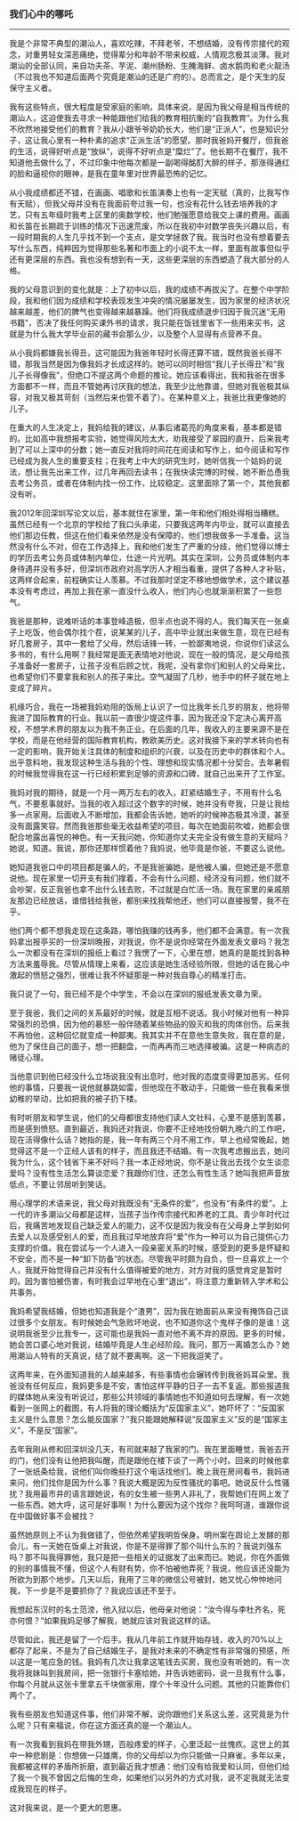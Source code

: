 <h3>我们心中的哪吒</h3>
<hr>

我是个非常不典型的潮汕人，喜欢吃辣，不拜老爷，不想结婚，没有传宗接代的观念，对重男轻女深恶痛绝，觉得辈分和年龄不带来权威，人情观念极其淡薄。我对潮汕的全部认同，来自功夫茶、芋泥、潮州肠粉、生腌海鲜、卤水鹅肉和老火靓汤（不过我也不知道后面两个究竟是潮汕的还是广府的）。总而言之，是个天生的反保守主义者。

我有这些特点，很大程度是受家庭的影响，具体来说，是因为我父母是相当传统的潮汕人，这迫使我去寻求一种能跟他们给我的教育相抗衡的“自我教育”。为什么我不欣然地接受他们的教育？我从小跟爷爷奶奶长大，他们是“正派人”，也是知识分子，这让我心里有一种朴素的追求“正派生活”的愿望。那时我爸妈开餐厅，但我爸的生活，说得好听点是“放纵”，说得不好听点是“糜烂”了。他长期不在餐厅，我不知道他去做什么了，不过印象中他每次都是一副喝得酩酊大醉的样子，那涨得通红的脸和逼视你的眼神，是我在童年里对世界最恐怖的记忆。

从小我成绩都还不错，在画画、唱歌和长笛演奏上也有一定天赋（真的，比我写作有天赋），但我父母并没有在我面前夸过我一句，也没有花什么钱去培养我的才艺，只有五年级时我考上区里的奥数学校，他们勉强愿意给我交上课的费用。画画和长笛在长期疏于训练的情况下迅速荒废，所以在我初中对数学丧失兴趣以后，有一段时期我的人生几乎找不到一个支点，是文学拯救了我。我当时也没有想着要去写什么东西，纯粹因为觉得那些名著和市面上的小说不太一样，里面有故事但似乎还有更深层的东西。我也没有想到有一天，这些更深层的东西塑造了我大部分的人格。

我的父母意识到的变化就是：上了初中以后，我的成绩不再拔尖了。在整个中学阶段，我和他们因为成绩和学校表现发生冲突的情况屡屡发生，因为家里的经济状况越来越差，他们的脾气也变得越来越暴躁。他们将我成绩退步归因于我沉迷“无用书籍”，否决了我任何购买课外书的请求，我只能在饭钱里省下一些用来买书，这就是为什么我大学毕业前的藏书会那么少，以及整个人显得有点营养不良。

从小我妈都嫌我长得丑，这可能因为我爸年轻时长得还算不错，既然我爸长得不错，那我当然是因为像我妈才长成这样的。她可以同时相信“我儿子长得丑”和“我儿子长得像我”，但绝口不提这两个命题的推论。她应该看得出，我和我爸在很多方面都不一样，而且不管她再讨厌我的想法，我至少比他靠谱，但她对我爸极其纵容，对我又极其苛刻（当然后来也管不着了）。在某种意义上，我爸比我更像她的儿子。

在重大的人生决定上，我妈给我的建议，从事后诸葛亮的角度来看，基本都是错的。比如高中我想报考实验，她觉得风险太大，劝我接受了翠园的直升，后来我考到了可以上深中的分数；她一直反对我将时间花在阅读和写作上，如今阅读和写作已经成为我人生的重要支柱；在我考上中大的研究生时，她听信我一个姑妈的说法，想让我先出来工作，过几年再回去读书；在我快读完博的时候，她不断怂恿我去考公务员，或者在体制内找一份工作，比较稳定。这里面除了第一个，其他我都没有听。

我2012年回深圳写论文以后，基本就住在家里，第一年和他们相处得相当糟糕。虽然已经有一个北京的学校给了我口头承诺，只要我这两年内毕业，就可以直接去他们那边任教，但这在他们看来依然是没有保障的，他们想我做多一手准备。这当然没有什么不对，但在工作选择上，我和他们发生了严重的分歧，他们觉得以博士的学历去考公务员或体制内单位，仕途一片光明。其实在深圳，公务员或体制内本身待遇并没有多好，但深圳市政府对高学历人才相当看重，提供了各种人才补贴，这两样合起来，前程确实让人羡慕。不过我那时坚定不移地想做学术，这个建议基本没有考虑过，再加上我在家一直没什么收入，他们内心也就渐渐积累了一些怨气。

我爸是那种，说难听话的本事登峰造极，但半点也说不得的人。我们每天在一张桌子上吃饭，他会偶尔找个茬，说某某的儿子，高中毕业就出来做生意，现在已经有好几套房子，其中一套给了父母，然后话锋一转，一脸鄙夷地说，你说你们读这么多书的，有什么用啊？我经常是面无表情地对他说，现在一般的情况，是父母给孩子准备好一套房子，让孩子没有后顾之忧，我呢，没有拿你们和别人的父母来比，也希望你们不要拿我和别人的孩子来比。空气凝固了几秒，他手中的杯子就在地上变成了碎片。

机缘巧合，我在一场被我妈劝阻的饭局上认识了一位比我年长几岁的朋友，他将带我进了国际教育的行业。我以前一直很少提这件事，因为我还没下定决心离开高校，不想学术界的朋友以为我不务正业。在后面的几年，我收入的主要来源不是在学校，而是在他经营的国际教育机构，教欧美历史。这对我接下来的学术转向也有一定的影响，我开始关注具体的制度和组织的兴衰，以及在历史中的群体和个人。出乎意料地，我发现这种生活与我的个性、理想和现实情况都十分契合。去年暑假的时候我觉得我在这一行已经积累到足够的资源和口碑，就自己出来开了工作室。

我妈对我的期待，就是一个月一两万左右的收入，赶紧结婚生子，不用有什么名气，不要惹事就好。当我的收入超过这个数字的时候，她并没有夸我，只是让我给多一点家用。后面收入不断增加，我都会告诉她，她听的时候神态极其冷漠，甚至没有面露笑容。然而我爸那些毫无收益希望的项目，每次在她面前吹嘘，她都会很配合地露出喜悦的神色。有一天我问她，你知道你丈夫完全没有做生意的天赋吗？她说，知道。我说，那你还那样惯着他？我妈说，他毕竟是你爸，不要这么说他。

她知道我爸口中的项目都是骗人的，不是我爸骗她，是他被人骗，但她还是不愿意说他。现在家里一切开支有我们撑着，不会有什么问题，经济没有问题，他们就不会吵架，反正我爸也拿不出什么钱去败，不过就是白忙活一场。我在家里的亲戚朋友那边已经放话，谁借钱给我爸，都别来找我帮他还，他们可以直接报警，我不在乎。

他们两个都不想我走现在这条路，哪怕我赚的钱再多，他们都不会满意。有一次我妈拿出报亭买的一份深圳晚报，对我说，你不是说你经常在外面发表文章吗？我怎么一次都没有在深圳的报纸上看过？我愣了一下，心里在想，她真的是能找到各种方法来羞辱我。尽管从情理上来看，这应该是她生活经验所限，但她的话在我心中激起的愤怒之强烈，很难让我不怀疑那是一种对我自尊心的精准打击。

我只说了一句，我已经不是个中学生，不会以在深圳的报纸发表文章为荣。

至于我爸，我们之间的关系最好的时候，就是互相不说话。我小时候对他有一种异常强烈的恐惧，因为他的暴怒一般伴随着某些物品的毁灭和我的肉体创伤。后来我不再怕他，这种回忆就变成一种鄙夷。我其实并不在意他生意失败，我在意的是，他为了保住自己的面子，想一把翻盘，一而再再而三地选择被骗。这是一种病态的赌徒心理。

当他意识到他已经没什么立场说我没有出息时，他对我的态度变得更加恶劣。任何他的事情，只要我一说他就暴跳如雷，但他现在不敢动手，只能做一些在我看来很幼稚的举动，比如把我的被子扔下楼。

有时听朋友和学生说，他们的父母都很支持他们读人文社科，心里不是感到羡慕，而是感到愤怒。直到最近，我妈还对我说，你要不正经地找份朝九晚六的工作吧，现在活得像什么话？她指的是，我一年有两三个月不用工作，早上也经常晚起，她觉得这不是一个正经人该有的样子，而且我还不结婚。有一次我考虑搬出去，她问我为什么，这个钱省下来不好吗？我一本正经地说，你不是让我出去找个女生谈恋爱吗？没有性生活怎么算谈恋爱？我跟你们住，还怎么有性生活？她叫我把声音放低点，不要让邻居听到笑话。

用心理学的术语来说，我父母对我既没有“无条件的爱”，也没有“有条件的爱”。上一代的许多潮汕父母都是这样，当孩子当作传宗接代和养老的工具。青少年时代过后，我痛苦地发现自己缺乏爱人的能力，这不仅是因为我没有在父母身上学到如何去爱人以及感受别人的爱，而且我过早地放弃将“爱”作为一种可以为自己提供心力支撑的价值。我在尝试与一个人进入一段亲密关系的时候，感受到的更多是怀疑和不安全，而不是一种“卸下防备”的状态。尽管我平时颇为自负，但一旦喜欢上一个人，我就开始觉得自己并没有什么值得被爱的地方，对方对我的感觉肯定是暂时的。因为害怕被伤害，有时我会过早地在心里“退出”，将注意力重新转入学术和公共事务。

我妈希望我结婚，但她也知道我是个“渣男”，因为我在她面前从来没有掩饰自己谈过很多个女朋友。有时候她会气急败坏地说，也不知道你这个鬼样子像的是谁！这说明我爸至少比我专一，这可能也是我妈一直对他不离不弃的原因。更多的时候，她会苦口婆心地对我说，结婚毕竟是人生必经阶段。我问，那万一离婚怎么办？她用潮汕人特有的天真说，结了就不要离啊。这一下把我逗笑了。

这两年来，在外面知道我的人越来越多，有些事情也会辗转传到我爸妈耳朵里。我爸没有任何反应，我妈更多是不安，害怕这样平静的日子一去不复返。那些报道我的媒体她从来没有听说过，那些公共领域的事情她也不知道如何去理解，有一次她看到一张网上的截图，有人将我的理论概括为“反国家主义”，她吓坏了：“反国家主义是什么意思？怎么能反国家？”我只能跟她解释说“反国家主义”反的是“国家主义”，不是反“国家”。

去年我刚从修和回深圳没几天，有司就来敲了我家的门。我在里面睡觉，我爸去开的门，他们没有让他把我叫醒，而是跟他在楼下谈了一两个小时。回来的时候他拿了一张纸条给我，说他们叫你晚些打这个电话找他们。晚上我在房间看书，我妈进来问，他们找你是因为什么事？我说大概是因为反性骚扰的事吧。她说反什么性骚扰？我用最市井的语言跟她说，有的女生被一些男人非礼了，我帮她们在网上发了一些东西。她大呼，这可是好事啊！为什么要因为这个找你？我呵呵道，谁跟你说在中国做好事不会被找？

虽然她原则上不认为我做错了，但依然希望我明哲保身。明州案在舆论上发酵的那会儿，有一天她在饭桌上对我说，你是不是得罪了那个叫什么东的？我说刘强东吗？那不叫我得罪他，我只是把一些相关的证据发了出来而已。她说，你在外面做的别的事情我不懂，但这个人有财有势，你不怕被他弄死？我说，他应该还没能为所欲为到那个地步。几天以后，我用了三年的微信公号被封，她又忧心忡忡地问我，下一步是不是要抓你了？我说应该还不至于。

我想起东汉时的名士范滂，他入狱以后，他母亲对他说：“汝今得与李杜齐名，死亦何恨？”如果我妈足够了解我，她就应该对我说这样的话。

尽管如此，我还是留了一个后手。我从几年前工作就开始存钱，收入的70%以上都存了起来，不是为了自己结婚生子，是我对未来的不确定性有非常强的预感，所以这是一笔应急的钱。我妈有几次让我拿这笔钱去买房，我也没有听她的。有一次我将我妹叫到我房间，把一张银行卡塞给她，并告诉她密码，说一旦我有什么事，你每个月就从这张卡里拿五千块做家用，撑个十年没什么问题。其他的只能靠你们两个了。

我有些朋友也知道这件事，他们非常不解，说你跟他们关系这么差，这究竟是为什么呢？只有来福说，你在这方面还真的是一个潮汕人。

有一次我看到我妈在带我外甥，百般疼爱的样子，心里泛起一丝愧疚。这世上的其中一种悲剧是：你想做一只雄鹰，你的父母却以为你只能做一只麻雀。多年以来，我都被这样的矛盾所折磨，直到最近我才想通：他们没有给我爱和认同，但他们给了我一个我不曾因之后悔的生命，如果他们以另外的方式对我，说不定我就无法变成我现在的样子。

这对我来说，是一个更大的恩惠。



